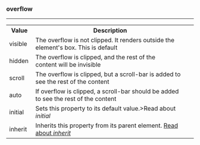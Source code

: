 ### overflow
---

<div class="w3-responsive">
<table class="w3-table-all notranslate">
  <tbody><tr>
    <th style="width:14%">Value</th>
    <th>Description</th>
  </tr>
  <tr>
    <td>visible</td>
    <td>The overflow is not clipped. It renders outside the element's box. This is default</td>
  </tr>
  <tr>
    <td>hidden</td>
    <td>The overflow is clipped, and the rest of the content&nbsp;will be invisible</td>
  </tr>
  <tr>
    <td>scroll</td>
    <td>The overflow is clipped, but a scroll-bar is added to see the rest of the content</td>
  </tr>
  <tr>
    <td>auto</td>
    <td>If overflow is clipped, a
      scroll-bar should be added to see the rest of the content</td>
  </tr>
  <tr>
    <td>initial</td>
    <td>Sets this property to its default value.>Read about <em>initial</em></a></td>
    </tr>
  <tr>
    <td>inherit</td>
    <td>Inherits this property from its parent element. <a href="css_inherit.asp">Read about <em>inherit</em></a></td>
  <td></td>
    </tr>
</tbody></table>
</div>
